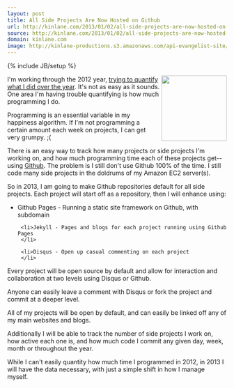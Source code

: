 ```yaml
---
layout: post
title: All Side Projects Are Now Hosted on Github
url: http://kinlane.com/2013/01/02/all-side-projects-are-now-hosted-on-github/
source: http://kinlane.com/2013/01/02/all-side-projects-are-now-hosted-on-github/
domain: kinlane.com
image: http://kinlane-productions.s3.amazonaws.com/api-evangelist-site/blog/github-logo-basic.png
---
```

{% include JB/setup %}<p>
     <img class="c1"
        src="https://s3.amazonaws.com/kinlane-productions/api-evangelist/github/github-logo.png"
        alt=""
        width="150"
        align="right" />
</p>

<p>
     I'm working through the 2012 year, <a href="http://personaldata.apievangelist.com/">trying to quantify what I did over the year</a>. It's not as easy as it sounds. One area I'm having trouble quantifying is how much programming I do.
</p>

<p>
     Programming is an essential variable in my happiness algorithm. If I'm not programming a certain amount each week on projects, I can get very grumpy. ;(
</p>

<p>
     There is an easy way to track how many projects or side projects I'm working on, and how much programming time each of these projects get--using <a title="Github"
        href="http://github.com">Github</a>. The problem is I still don't use Github 100% of the time. I still code many side projects in the doldrums of my Amazon EC2 server(s).
</p>

<p>
     So in 2013, I am going to make Github repositories default for all side projects. Each project will start off as a repository, then I will enhance using:
</p>

<ul class="mainlist">
     <li>Github Pages - Running a static site framework on Github, with subdomain
     </li>

     <li>Jekyll - Pages and blogs for each project running using Github Pages
     </li>

     <li>Disqus - Open up casual commenting on each project
     </li>
</ul>

<p>
     Every project will be open source by default and allow for interaction and collaboration at two levels using Disqus or Github.
</p>

<p>
     Anyone can easily leave a comment with Disqus or fork the project and commit at a deeper level.
</p>

<p>
     All of my projects will be open by default, and can easily be linked off any of my main websites and blogs.
</p>

<p>
     Additionally I will be able to track the number of side projects I work on, how active each one is, and how much code I commit any given day, week, month or throughout the year.
</p>

<p>
     While I can't easily quantity how much time I programmed in 2012, in 2013 I will have the data necessary, with just a simple shift in how I manage myself.
</p>